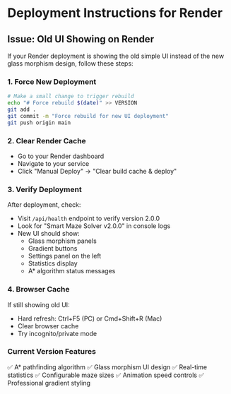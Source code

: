# Deployment Instructions for Render

## Issue: Old UI Showing on Render
If your Render deployment is showing the old simple UI instead of the new glass morphism design, follow these steps:

### 1. Force New Deployment
```bash
# Make a small change to trigger rebuild
echo "# Force rebuild $(date)" >> VERSION
git add .
git commit -m "Force rebuild for new UI deployment"
git push origin main
```

### 2. Clear Render Cache
- Go to your Render dashboard
- Navigate to your service
- Click "Manual Deploy" → "Clear build cache & deploy"

### 3. Verify Deployment
After deployment, check:
- Visit `/api/health` endpoint to verify version 2.0.0
- Look for "Smart Maze Solver v2.0.0" in console logs
- New UI should show:
  - Glass morphism panels
  - Gradient buttons
  - Settings panel on the left
  - Statistics display
  - A* algorithm status messages

### 4. Browser Cache
If still showing old UI:
- Hard refresh: Ctrl+F5 (PC) or Cmd+Shift+R (Mac)
- Clear browser cache
- Try incognito/private mode

### Current Version Features
✅ A* pathfinding algorithm
✅ Glass morphism UI design
✅ Real-time statistics
✅ Configurable maze sizes
✅ Animation speed controls
✅ Professional gradient styling